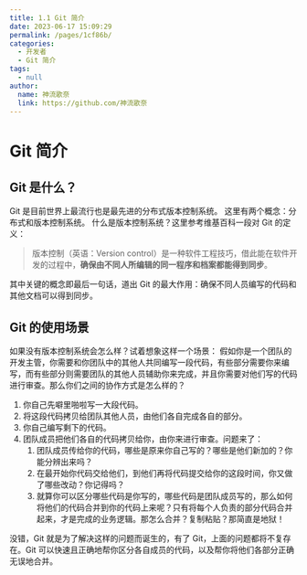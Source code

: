 ```yaml
---
title: 1.1 Git 简介
date: 2023-06-17 15:09:29
permalink: /pages/1cf86b/
categories:
  - 开发者
  - Git 简介
tags:
  - null
author: 
  name: 神流歌奈
  link: https://github.com/神流歌奈
---
```

# Git 简介

## Git 是什么？

Git 是目前世界上最流行也是最先进的分布式版本控制系统。
这里有两个概念：分布式和版本控制系统。
什么是版本控制系统？这里参考维基百科一段对 Git 的定义：
> 版本控制（英语：Version control）是一种软件工程技巧，借此能在软件开发的过程中，**确保由不同人所编辑的同一程序和档案都能得到同步**。

其中关键的概念即最后一句话，道出 Git 的最大作用：确保不同人员编写的代码和其他文档可以得到同步。
## Git 的使用场景

如果没有版本控制系统会怎么样？试着想象这样一个场景：
假如你是一个团队的开发主管，你需要和你团队中的其他人共同编写一段代码，有些部分需要你来编写，而有些部分则需要团队的其他人员辅助你来完成，并且你需要对他们写的代码进行审查。那么你们之间的协作方式是怎么样的？

1. 你自己先噼里啪啦写一大段代码。
2. 将这段代码拷贝给团队其他人员，由他们各自完成各自的部分。
3. 你自己编写剩下的代码。
4. 团队成员把他们各自的代码拷贝给你，由你来进行审查。问题来了：
   1. 团队成员传给你的代码，哪些是原来你自己写的？哪些是他们新加的？你能分辨出来吗？
   2. 在最开始你代码交给他们，到他们再将代码提交给你的这段时间，你又做了哪些改动？你记得吗？
   3. 就算你可以区分哪些代码是你写的，哪些代码是团队成员写的，那么如何将他们的代码合并到你的代码上来呢？只有将每个人负责的部分代码合并起来，才是完成的业务逻辑。那怎么合并？复制粘贴？那简直是地狱！

没错，Git 就是为了解决这样的问题而诞生的，有了 Git，上面的问题都将不复存在。Git 可以快速且正确地帮你区分各自成员的代码，以及帮你将他们各部分正确无误地合并。
